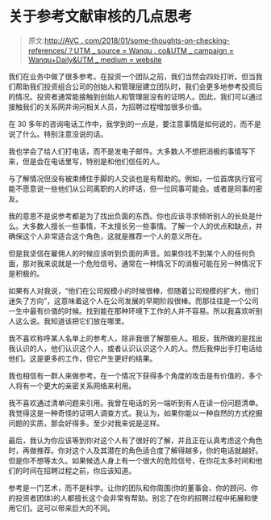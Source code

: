 # 关于参考文献审核的几点思考

> 原文:[http://AVC . com/2018/01/some-thoughts-on-checking-references/？UTM _ source = Wanqu . co&UTM _ campaign = Wanqu+Daily&UTM _ medium = website](http://avc.com/2018/01/some-thoughts-on-checking-references/?utm_source=wanqu.co&utm_campaign=Wanqu+Daily&utm_medium=website)

我们在业务中做了很多参考。在投资一个团队之前，我们当然会四处打听。但当我们帮助我们投资组合公司的创始人和管理层建立团队时，我们会更多地参考投资后的情况。投资者通常能接触到创始人和管理层没有的证明人。因此，我们可以通过接触我们的关系网并询问相关人员，为招聘过程增加很多价值。

在 30 多年的咨询电话工作中，我学到的一点是，要注意事情是如何说的，而不是说了什么。特别注意没说的话。

我也学会了给人们打电话，而不是发电子邮件。大多数人不想把消极的事情写下来，但是会在电话里写，特别是和他们信任的人。

与了解情况但没有被束缚住手脚的人交谈也是有帮助的。例如，一位首席执行官可能不愿意说一些他们从公司离职的人的坏话，但一位同事可能会。或者是同事的密友。

我的意思不是说参考都是为了找出负面的东西。你也应该寻求倾听别人的长处是什么。大多数人擅长一些事情，不太擅长另一些事情。了解一个人的优点和缺点，并确保这个人非常适合这个角色，这就是推荐一个人的意义所在。

但是我坚信在雇佣人的时候应该听到负面的声音。如果你找不到某个人的任何负面，那对我来说就是一个危险信号。通常在一种情况下的消极可能在另一种情况下是积极的。

如果有人对我说，“他们在公司规模小的时候很棒，但随着公司规模的扩大，他们迷失了方向”，这意味着这个人在公司发展的早期阶段很棒。而那往往是一个公司一生中最有价值的时候。找到能在那种环境下工作的人并不容易。所以我喜欢听别人这么说。我知道该把它们放在哪里。

我不喜欢称呼某人名单上的参考人，除非我很了解那些人。相反，我所做的是找出我认识的人，他们认识这个人，或者认识认识这个人的人。然后我伸出手打电话给他们。这是更多的工作，但它产生更好的结果。

我也相信有一群人来做参考。在一个情况下获得多个角度的攻击是有价值的，多个人将有一个更大的亲密关系网络来利用。

我不喜欢通过清单问题来引用。我曾在电话的另一端听到有人在读一份问题清单。我觉得这是一种奇怪的证明人调查方式。我认为，如果你能以一种自然的方式挖掘问题的实质，那会好得多。至少对我来说是这样。

最后，我认为你应该等到你对这个人有了很好的了解，并且正在认真考虑这个角色时，再做推荐。你对这个人及其潜在的角色适合度了解得越多，你的电话就越好。但是你不想等太久。如果候选人身上有一个很大的危险信号，在你花太多时间和他们的时间在招聘过程之前，你应该知道。

参考是一门艺术，而不是科学。让你的团队和你周围(你的董事会、你的顾问、你的投资者团体)的人都擅长这个会非常有帮助。别忘了在你的招聘过程中拓展和使用它们。这可以带来巨大的不同。